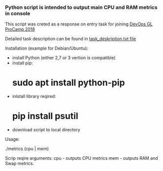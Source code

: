 ### Python script is intended to output main CPU and RAM metrics in console 


This script was creted as a response on entry task for joining [DevOps GL ProCamp 2018](https://www.globallogic.com/ua/news/gl-procamp-devops-kyiv-2018/ "DevOps GL ProCamp 2018")


Detailed task description can be found in [task_deskription.txt file](task_deskription.txt)


Installation (example for Debian/Ubuntu):

- install Python (either 2,7 or 3 vertion is compatible)
- install pip:
   # sudo apt install python-pip
- inlstall library reqired:
   # pip install psutil
- download script to local directory


Usage:

./metrics (cpu | mem)

Scrip reqire arguments:
cpu - outputs CPU metrics
mem - outputs RAM and Swap metrics.